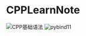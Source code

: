 # CPPLearnNote
![CPP基础语法](https://github.com/gao-haoyu/CPPLearnNote/tree/main/CPP%E5%9F%BA%E7%A1%80%E8%AF%AD%E6%B3%95)
![pybind11](https://github.com/gao-haoyu/CPPLearnNote/tree/main/cpp_python_pybind11/pybind11%E5%AD%A6%E4%B9%A0%E7%AC%94%E8%AE%B0)
